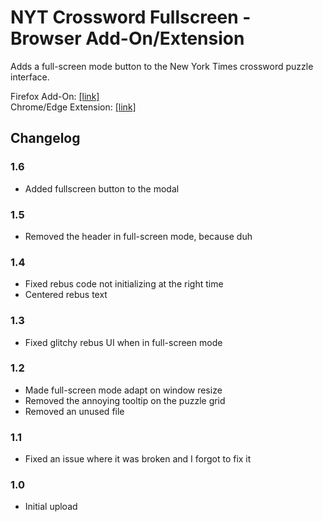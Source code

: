 # NYT Crossword Fullscreen - Browser Add-On/Extension

Adds a full-screen mode button to the New York Times crossword puzzle interface.

Firefox Add-On: [[link]](https://addons.mozilla.org/en-US/firefox/addon/nyt-crossword-fullscreen/)  
Chrome/Edge Extension: [[link]](https://chrome.google.com/webstore/detail/nyt-crossword-fullscreen/lpnihcgnplcjdlfmdlejbpcnehidmfon)

## Changelog

### 1.6

- Added fullscreen button to the modal

### 1.5

- Removed the header in full-screen mode, because duh

### 1.4

- Fixed rebus code not initializing at the right time
- Centered rebus text

### 1.3

- Fixed glitchy rebus UI when in full-screen mode

### 1.2

- Made full-screen mode adapt on window resize
- Removed the annoying tooltip on the puzzle grid
- Removed an unused file

### 1.1

- Fixed an issue where it was broken and I forgot to fix it

### 1.0

- Initial upload